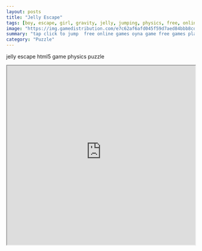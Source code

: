 ```yaml
---
layout: posts
title: "Jelly Escape"
tags: [boy, escape, girl, gravity, jelly, jumping, physics, free, online, games, oyna, game, free, games, play, play, games]
image: "https://img.gamedistribution.com/e7c62af6afd045f59d7aed84bbb8cd49.jpg"
summary: "tap click to jump  free online games oyna game free games play play games"
category: "Puzzle"
---
```


jelly escape html5 game physics puzzle

<iframe width="100%" height="480px;" src="https://html5.gamedistribution.com/e7c62af6afd045f59d7aed84bbb8cd49/"></iframe>